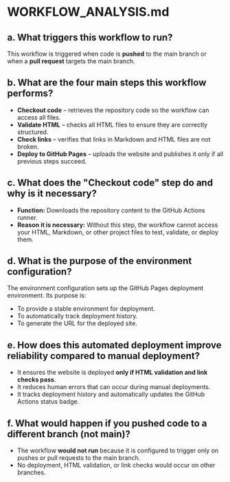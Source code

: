 # WORKFLOW_ANALYSIS.md

## a. What triggers this workflow to run?
This workflow is triggered when code is **pushed** to the main branch or when a **pull request** targets the main branch.

## b. What are the four main steps this workflow performs?
- **Checkout code** – retrieves the repository code so the workflow can access all files.  
- **Validate HTML** – checks all HTML files to ensure they are correctly structured.  
- **Check links** – verifies that links in Markdown and HTML files are not broken.  
- **Deploy to GitHub Pages** – uploads the website and publishes it only if all previous steps succeed.

## c. What does the "Checkout code" step do and why is it necessary?
- **Function:** Downloads the repository content to the GitHub Actions runner.  
- **Reason it is necessary:** Without this step, the workflow cannot access your HTML, Markdown, or other project files to test, validate, or deploy them.

## d. What is the purpose of the environment configuration?
The environment configuration sets up the GitHub Pages deployment environment. Its purpose is:  
- To provide a stable environment for deployment.  
- To automatically track deployment history.  
- To generate the URL for the deployed site.

## e. How does this automated deployment improve reliability compared to manual deployment?
- It ensures the website is deployed **only if HTML validation and link checks pass**.  
- It reduces human errors that can occur during manual deployments.  
- It tracks deployment history and automatically updates the GitHub Actions status badge.

## f. What would happen if you pushed code to a different branch (not main)?
- The workflow **would not run** because it is configured to trigger only on pushes or pull requests to the main branch.  
- No deployment, HTML validation, or link checks would occur on other branches.